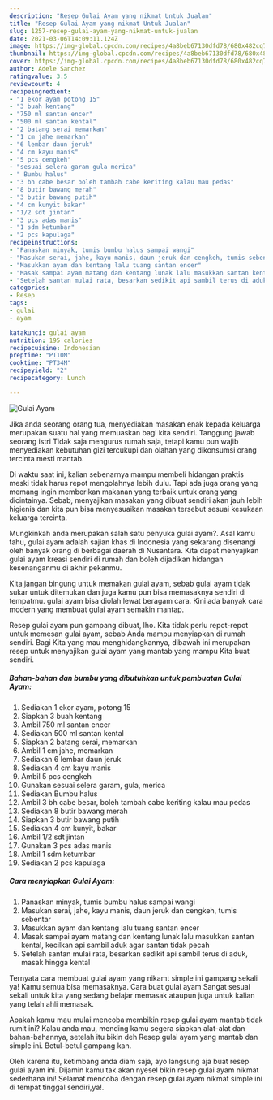 ```yaml
---
description: "Resep Gulai Ayam yang nikmat Untuk Jualan"
title: "Resep Gulai Ayam yang nikmat Untuk Jualan"
slug: 1257-resep-gulai-ayam-yang-nikmat-untuk-jualan
date: 2021-03-06T14:09:11.124Z
image: https://img-global.cpcdn.com/recipes/4a8beb67130dfd78/680x482cq70/gulai-ayam-foto-resep-utama.jpg
thumbnail: https://img-global.cpcdn.com/recipes/4a8beb67130dfd78/680x482cq70/gulai-ayam-foto-resep-utama.jpg
cover: https://img-global.cpcdn.com/recipes/4a8beb67130dfd78/680x482cq70/gulai-ayam-foto-resep-utama.jpg
author: Adele Sanchez
ratingvalue: 3.5
reviewcount: 4
recipeingredient:
- "1 ekor ayam potong 15"
- "3 buah kentang"
- "750 ml santan encer"
- "500 ml santan kental"
- "2 batang serai memarkan"
- "1 cm jahe memarkan"
- "6 lembar daun jeruk"
- "4 cm kayu manis"
- "5 pcs cengkeh"
- "sesuai selera garam gula merica"
- " Bumbu halus"
- "3 bh cabe besar boleh tambah cabe keriting kalau mau pedas"
- "8 butir bawang merah"
- "3 butir bawang putih"
- "4 cm kunyit bakar"
- "1/2 sdt jintan"
- "3 pcs adas manis"
- "1 sdm ketumbar"
- "2 pcs kapulaga"
recipeinstructions:
- "Panaskan minyak, tumis bumbu halus sampai wangi"
- "Masukan serai, jahe, kayu manis, daun jeruk dan cengkeh, tumis sebentar"
- "Masukkan ayam dan kentang lalu tuang santan encer"
- "Masak sampai ayam matang dan kentang lunak lalu masukkan santan kental, kecilkan api sambil aduk agar santan tidak pecah"
- "Setelah santan mulai rata, besarkan sedikit api sambil terus di aduk, masak hingga kental"
categories:
- Resep
tags:
- gulai
- ayam

katakunci: gulai ayam 
nutrition: 195 calories
recipecuisine: Indonesian
preptime: "PT10M"
cooktime: "PT34M"
recipeyield: "2"
recipecategory: Lunch

---
```



![Gulai Ayam](https://img-global.cpcdn.com/recipes/4a8beb67130dfd78/680x482cq70/gulai-ayam-foto-resep-utama.jpg)

Jika anda seorang orang tua, menyediakan masakan enak kepada keluarga merupakan suatu hal yang memuaskan bagi kita sendiri. Tanggung jawab seorang istri Tidak saja mengurus rumah saja, tetapi kamu pun wajib menyediakan kebutuhan gizi tercukupi dan olahan yang dikonsumsi orang tercinta mesti mantab.

Di waktu  saat ini, kalian sebenarnya mampu membeli hidangan praktis meski tidak harus repot mengolahnya lebih dulu. Tapi ada juga orang yang memang ingin memberikan makanan yang terbaik untuk orang yang dicintainya. Sebab, menyajikan masakan yang dibuat sendiri akan jauh lebih higienis dan kita pun bisa menyesuaikan masakan tersebut sesuai kesukaan keluarga tercinta. 



Mungkinkah anda merupakan salah satu penyuka gulai ayam?. Asal kamu tahu, gulai ayam adalah sajian khas di Indonesia yang sekarang disenangi oleh banyak orang di berbagai daerah di Nusantara. Kita dapat menyajikan gulai ayam kreasi sendiri di rumah dan boleh dijadikan hidangan kesenanganmu di akhir pekanmu.

Kita jangan bingung untuk memakan gulai ayam, sebab gulai ayam tidak sukar untuk ditemukan dan juga kamu pun bisa memasaknya sendiri di tempatmu. gulai ayam bisa diolah lewat beragam cara. Kini ada banyak cara modern yang membuat gulai ayam semakin mantap.

Resep gulai ayam pun gampang dibuat, lho. Kita tidak perlu repot-repot untuk memesan gulai ayam, sebab Anda mampu menyiapkan di rumah sendiri. Bagi Kita yang mau menghidangkannya, dibawah ini merupakan resep untuk menyajikan gulai ayam yang mantab yang mampu Kita buat sendiri.

<!--inarticleads1-->

##### Bahan-bahan dan bumbu yang dibutuhkan untuk pembuatan Gulai Ayam:

1. Sediakan 1 ekor ayam, potong 15
1. Siapkan 3 buah kentang
1. Ambil 750 ml santan encer
1. Sediakan 500 ml santan kental
1. Siapkan 2 batang serai, memarkan
1. Ambil 1 cm jahe, memarkan
1. Sediakan 6 lembar daun jeruk
1. Sediakan 4 cm kayu manis
1. Ambil 5 pcs cengkeh
1. Gunakan sesuai selera garam, gula, merica
1. Sediakan  Bumbu halus
1. Ambil 3 bh cabe besar, boleh tambah cabe keriting kalau mau pedas
1. Sediakan 8 butir bawang merah
1. Siapkan 3 butir bawang putih
1. Sediakan 4 cm kunyit, bakar
1. Ambil 1/2 sdt jintan
1. Gunakan 3 pcs adas manis
1. Ambil 1 sdm ketumbar
1. Sediakan 2 pcs kapulaga




<!--inarticleads2-->

##### Cara menyiapkan Gulai Ayam:

1. Panaskan minyak, tumis bumbu halus sampai wangi
1. Masukan serai, jahe, kayu manis, daun jeruk dan cengkeh, tumis sebentar
1. Masukkan ayam dan kentang lalu tuang santan encer
1. Masak sampai ayam matang dan kentang lunak lalu masukkan santan kental, kecilkan api sambil aduk agar santan tidak pecah
1. Setelah santan mulai rata, besarkan sedikit api sambil terus di aduk, masak hingga kental




Ternyata cara membuat gulai ayam yang nikamt simple ini gampang sekali ya! Kamu semua bisa memasaknya. Cara buat gulai ayam Sangat sesuai sekali untuk kita yang sedang belajar memasak ataupun juga untuk kalian yang telah ahli memasak.

Apakah kamu mau mulai mencoba membikin resep gulai ayam mantab tidak rumit ini? Kalau anda mau, mending kamu segera siapkan alat-alat dan bahan-bahannya, setelah itu bikin deh Resep gulai ayam yang mantab dan simple ini. Betul-betul gampang kan. 

Oleh karena itu, ketimbang anda diam saja, ayo langsung aja buat resep gulai ayam ini. Dijamin kamu tak akan nyesel bikin resep gulai ayam nikmat sederhana ini! Selamat mencoba dengan resep gulai ayam nikmat simple ini di tempat tinggal sendiri,ya!.

